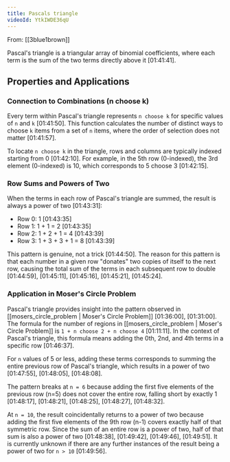 ```yaml
---
title: Pascals triangle
videoId: YtkIWDE36qU
---
```


From: [[3blue1brown]] <br/> 

Pascal's triangle is a triangular array of binomial coefficients, where each term is the sum of the two terms directly above it <a class="yt-timestamp" data-t="01:41:41">[01:41:41]</a>.

## Properties and Applications

### Connection to Combinations (n choose k)
Every term within Pascal's triangle represents `n choose k` for specific values of `n` and `k` <a class="yt-timestamp" data-t="01:41:50">[01:41:50]</a>. This function calculates the number of distinct ways to choose `k` items from a set of `n` items, where the order of selection does not matter <a class="yt-timestamp" data-t="01:41:57">[01:41:57]</a>.

To locate `n choose k` in the triangle, rows and columns are typically indexed starting from 0 <a class="yt-timestamp" data-t="01:42:10">[01:42:10]</a>. For example, in the 5th row (0-indexed), the 3rd element (0-indexed) is 10, which corresponds to 5 choose 3 <a class="yt-timestamp" data-t="01:42:15">[01:42:15]</a>.

### Row Sums and Powers of Two
When the terms in each row of Pascal's triangle are summed, the result is always a power of two <a class="yt-timestamp" data-t="01:43:31">[01:43:31]</a>:
*   Row 0: 1 <a class="yt-timestamp" data-t="01:43:35">[01:43:35]</a>
*   Row 1: 1 + 1 = 2 <a class="yt-timestamp" data-t="01:43:35">[01:43:35]</a>
*   Row 2: 1 + 2 + 1 = 4 <a class="yt-timestamp" data-t="01:43:39">[01:43:39]</a>
*   Row 3: 1 + 3 + 3 + 1 = 8 <a class="yt-timestamp" data-t="01:43:39">[01:43:39]</a>

This pattern is genuine, not a trick <a class="yt-timestamp" data-t="01:44:50">[01:44:50]</a>. The reason for this pattern is that each number in a given row "donates" two copies of itself to the next row, causing the total sum of the terms in each subsequent row to double <a class="yt-timestamp" data-t="01:44:59">[01:44:59]</a>, <a class="yt-timestamp" data-t="01:45:11">[01:45:11]</a>, <a class="yt-timestamp" data-t="01:45:16">[01:45:16]</a>, <a class="yt-timestamp" data-t="01:45:21">[01:45:21]</a>, <a class="yt-timestamp" data-t="01:45:24">[01:45:24]</a>.

### Application in Moser's Circle Problem
Pascal's triangle provides insight into the pattern observed in [[mosers_circle_problem | Moser's Circle Problem]] <a class="yt-timestamp" data-t="01:36:00">[01:36:00]</a>, <a class="yt-timestamp" data-t="01:31:00">[01:31:00]</a>. The formula for the number of regions in [[mosers_circle_problem | Moser's Circle Problem]] is `1 + n choose 2 + n choose 4` <a class="yt-timestamp" data-t="01:11:11">[01:11:11]</a>. In the context of Pascal's triangle, this formula means adding the 0th, 2nd, and 4th terms in a specific row <a class="yt-timestamp" data-t="01:46:37">[01:46:37]</a>.

For `n` values of 5 or less, adding these terms corresponds to summing the entire previous row of Pascal's triangle, which results in a power of two <a class="yt-timestamp" data-t="01:47:55">[01:47:55]</a>, <a class="yt-timestamp" data-t="01:48:05">[01:48:05]</a>, <a class="yt-timestamp" data-t="01:48:08">[01:48:08]</a>.

The pattern breaks at `n = 6` because adding the first five elements of the previous row (n=5) does not cover the entire row, falling short by exactly 1 <a class="yt-timestamp" data-t="01:48:17">[01:48:17]</a>, <a class="yt-timestamp" data-t="01:48:21">[01:48:21]</a>, <a class="yt-timestamp" data-t="01:48:25">[01:48:25]</a>, <a class="yt-timestamp" data-t="01:48:27">[01:48:27]</a>, <a class="yt-timestamp" data-t="01:48:32">[01:48:32]</a>.

At `n = 10`, the result coincidentally returns to a power of two because adding the first five elements of the 9th row (n-1) covers exactly half of that symmetric row. Since the sum of an entire row is a power of two, half of that sum is also a power of two <a class="yt-timestamp" data-t="01:48:38">[01:48:38]</a>, <a class="yt-timestamp" data-t="01:49:42">[01:49:42]</a>, <a class="yt-timestamp" data-t="01:49:46">[01:49:46]</a>, <a class="yt-timestamp" data-t="01:49:51">[01:49:51]</a>. It is currently unknown if there are any further instances of the result being a power of two for `n > 10` <a class="yt-timestamp" data-t="01:49:56">[01:49:56]</a>.